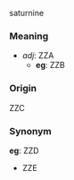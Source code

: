 saturnine
### Meaning
+ _adj_: ZZA
    + __eg__: ZZB

### Origin

ZZC

### Synonym

__eg__: ZZD

+ ZZE


